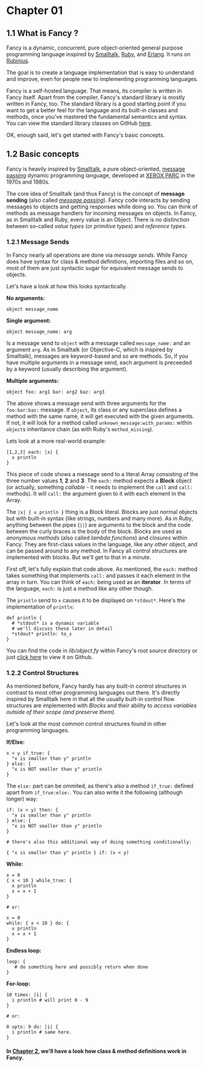 # Chapter 01 #
## 1.1 What is Fancy ? ##

Fancy is a dynamic, concurrent, pure object-oriented general purpose
programming language inspired by
[Smalltalk](http://en.wikipedia.org/wiki/Smalltalk),
[Ruby](http://en.wikipedia.org/wiki/Ruby_programming_language), and
[Erlang](http://en.wikipedia.org/wiki/Erlang_programming_language).
It runs on [Rubinius](http://www.rubini.us).

The goal is to create a language implementation that is easy to
understand and improve, even for people new to implementing
programming languages.

Fancy is a self-hosted language. That means, its compiler is written
in Fancy itself. Apart from the compiler, Fancy's standard library is
mostly written in Fancy, too. The standard library is a good starting
point if you want to get a better feel for the language and its
built-in classes and methods, once you've mastered the fundamental
semantics and syntax.
You can view the standard library classes on GitHub
[here](https://github.com/bakkdoor/fancy/blob/master/lib/).

OK, enough said, let's get started with Fancy's basic concepts.


## 1.2 Basic concepts ##

Fancy is heavily inspired by
[Smalltalk](http://en.wikipedia.org/wiki/Smalltalk), a pure
object-oriented,
[message passing](http://en.wikipedia.org/wiki/Message_passing)
dynamic programming language, developed at
[XEROX PARC](http://www.parc.com/) in the 1970s and 1980s.

The core idea of Smalltalk (and thus Fancy) is the concept of
**message sending** (also called
[*message passing*](http://en.wikipedia.org/wiki/Message_passing)). Fancy
code interacts by sending messages to objects and getting responses
while doing so. You can think of methods as message handlers for
incoming messages on objects. In Fancy, as in Smalltalk and Ruby,
every value is an Object. There is no distinction between so-called
*value types* (or *primitive types*)  and *reference types*.


### 1.2.1 Message Sends ###

In Fancy nearly all operations are done via *message sends*. While
Fancy does have syntax for class & method definitions, importing files
and so on, most of them are just syntactic sugar for equivalent message
sends to objects.

Let's have a look at how this looks syntactically.

**No arguments:**

```fancy
object message_name
```

**Single argument:**

```fancy
object message_name: arg
```

Is a message send to `object` with a message called `message_name:`
and an argument `arg`. As in Smalltalk (or Objective-C, which is
inspired by Smalltalk), messages are keyword-based and so are
methods. So, if you have multiple arguments in a message send, each
argument is preceeded by a keyword (usually describing the argument).

**Multiple arguments:**

```fancy
object foo: arg1 bar: arg2 baz: arg3
```

The above shows a message send with three arguments for the
`foo:bar:baz:` message. If `object`, its class or any superclass
defines a method with the same name, it will get executed with the
given arguments. If not, it will look for a method called
`unknown_message:with_params:` within `object`s inheritance chain (as with
Ruby's `method_missing`).

Lets look at a more real-world example:

```fancy
[1,2,3] each: |x| {
  x println
}
```

This piece of code shows a message send to a literal Array consisting
of the three number values **1**, **2** and **3**. The `each:` method
expects a **Block** object (or actually, something *callable* - it needs
to implement the `call` and `call:` methods). It will `call:` the
argument given to it with each element in the Array.

The `|x| { x println }` thing is a Block literal. Blocks are just
normal objects but with built-in syntax (like strings, numbers and
many more). As in Ruby, anything between the pipes (`||`) are arguments
to the block and the code between the curly braces is the body of the
block. Blocks are used as *anonymous methods* (also called *lambda
functions*) and *closures* within Fancy. They are first-class values
in the language, like any other object, and can be passed around to
any method. In Fancy all control structures are implemented with
blocks. But we'll get to that in a minute.

First off, let's fully explain that code above. As mentioned, the
`each:` method takes something that implements `call:` and passes it
each element in the array in turn. You can think of `each:` being used
as an **iterator**. In terms of the language, `each:` is just a method
like any other though.

The `println` send to `x` causes it to be displayed on
`*stdout*`. Here's the implementation of `println`:

```fancy
def println {
  # *stdout* is a dynamic variable
  # we'll discuss these later in detail
  *stdout* println: to_s
}
```

You can find the code in *lib/object.fy* within Fancy's root source
directory or just
[click here](https://github.com/bakkdoor/fancy/blob/master/lib/object.fy#L29)
to view it on Github.


### 1.2.2 Control Structures ###

As mentioned before, Fancy hardly has any built-in control structures
in contrast to most other programming languages out there. It's
directly inspired by Smalltalk here in that all the usually built-in
control flow structures are implemented with *Blocks* and their
ability to *access variables outside of their scope (and preserve
them)*.

Let's look at the most common control structures found in other
programming languages.


**If/Else:**

```fancy
x < y if_true: {
  "x is smaller than y" println
} else: {
  "x is NOT smaller than y" println
}
```

The `else:` part can be ommited, as there's also a method `if_true:`
defined apart from `if_true:else:`. You can also write it the
following (although longer) way:

```fancy
if: (x < y) then: {
  "x is smaller than y" println
} else: {
  "x is NOT smaller than y" println
}

# there's also this additional way of doing something conditionally:

{ "x is smaller than y" println } if: (x < y)
```


**While:**

```fancy
x = 0
{ x < 10 } while_true: {
  x println
  x = x + 1
}

# or:

x = 0
while: { x < 10 } do: {
  x println
  x = x + 1
}
```


**Endless loop:**

```fancy
loop: {
   # do something here and possibly return when done
}
```

**For-loop:**

```fancy
10 times: |i| {
  i println # will print 0 - 9
}

# or:

0 upto: 9 do: |i| {
  i println # same here.
}
```


#### In [Chapter 2][], we'll have a look how class & method definitions work in Fancy. ####

  [Chapter 2]: Chapter02.md

